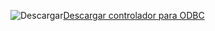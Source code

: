 ![Descargar](../ssms/media/download-icon.png)[Descargar controlador para ODBC](../connect/odbc/download-odbc-driver-for-sql-server.md)
